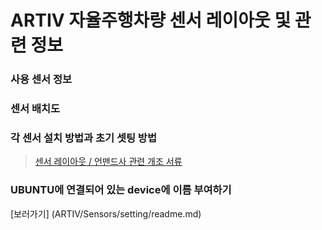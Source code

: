# ARTIV 자율주행차량 센서 레이아웃 및 관련 정보


### 사용 센서 정보

### 센서 배치도

### 각 센서 설치 방법과 초기 셋팅 방법
<blockquote class="trello-card"><a href="https://trello.com/c/DiytjIoq/84-%EC%84%BC%EC%84%9C-%EB%A0%88%EC%9D%B4%EC%95%84%EC%9B%83-%EC%96%B8%EB%A7%A8%EB%93%9C%EC%82%AC-%EA%B4%80%EB%A0%A8-%EA%B0%9C%EC%A1%B0-%EC%84%9C%EB%A5%98">센서 레이아웃 / 언맨드사 관련 개조 서류</a></blockquote>

### UBUNTU에 연결되어 있는 device에 이름 부여하기
[보러가기] (ARTIV/Sensors/setting/readme.md)
